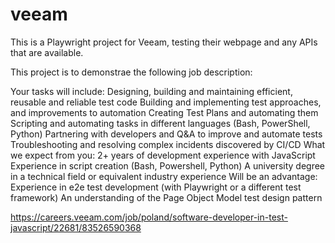 # veeam
This is a Playwright project for Veeam, testing their webpage and any APIs that are available.

This project is to demonstrae the following job description:

Your tasks will include:
Designing, building and maintaining efficient, reusable and reliable test code
Building and implementing test approaches, and improvements to automation
Creating Test Plans and automating them
Scripting and automating tasks in different languages (Bash, PowerShell, Python)
Partnering with developers and Q&A to improve and automate tests
Troubleshooting and resolving complex incidents discovered by CI/CD
What we expect from you:
2+ years of development experience with JavaScript
Experience in script creation (Bash, Powershell, Python)
A university degree in a technical field or equivalent industry experience
Will be an advantage:
Experience in e2e test development (with Playwright or a different test framework)
An understanding of the Page Object Model test design pattern

https://careers.veeam.com/job/poland/software-developer-in-test-javascript/22681/83526590368

